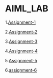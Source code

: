 # AIML_LAB

1.[Assignment-1](https://github.com/naresh681/AIML_LAB/blob/main/Lab01-AIML%20(2).ipynb)

2.[Assignment-2](https://github.com/naresh681/AIML_LAB/blob/main/Lab02-AIML.ipynb)

3.[Assignment-3]()

4.[Assignment-4]()

5.[Assignment-5]()

6.[assignment-6]()
